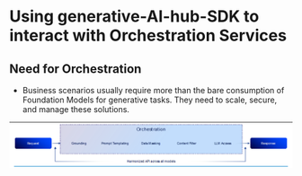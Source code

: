 # Using generative-AI-hub-SDK to interact with Orchestration Services

## Need for Orchestration

- Business scenarios usually require more than the bare consumption of Foundation Models for generative tasks. They need to scale, secure, and manage these solutions.

![orchestration](../img/orchestration.png)